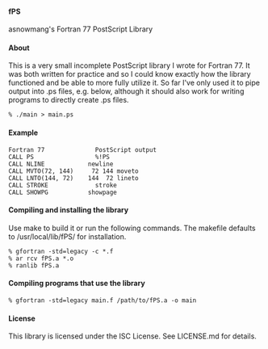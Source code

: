 #### fPS
asnowmang's Fortran 77 PostScript Library

#### About
This is a very small incomplete PostScript library I wrote for Fortran 77. It
was both written for practice and so I could know exactly how the library
functioned and be able to more fully utilize it. So far I've only used it to 
pipe output into .ps files, e.g. below, although it should also work for
writing programs to directly create .ps files.

    % ./main > main.ps

#### Example
    Fortran 77              PostScript output
    CALL PS                 %!PS
    CALL NLINE            newline
    CALL MVTO(72, 144)     72 144 moveto
    CALL LNTO(144, 72)    144  72 lineto
    CALL STROKE             stroke
    CALL SHOWPG           showpage

#### Compiling and installing the library
Use make to build it or run the following commands. The makefile defaults 
to /usr/local/lib/fPS/ for installation.

    % gfortran -std=legacy -c *.f
    % ar rcv fPS.a *.o
    % ranlib fPS.a

#### Compiling programs that use the library
    % gfortran -std=legacy main.f /path/to/fPS.a -o main

#### License
This library is licensed under the ISC License. See LICENSE.md for details.

